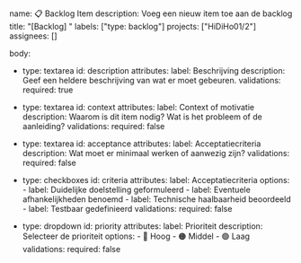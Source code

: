 name: 📋 Backlog Item
description: Voeg een nieuw item toe aan de backlog
title: "[Backlog] "
labels: ["type: backlog"]
projects: ["HiDiHo01/2"]
assignees: []

body:
  - type: textarea
    id: description
    attributes:
      label: Beschrijving
      description: Geef een heldere beschrijving van wat er moet gebeuren.
    validations:
      required: true

  - type: textarea
    id: context
    attributes:
      label: Context of motivatie
      description: Waarom is dit item nodig? Wat is het probleem of de aanleiding?
    validations:
      required: false

  - type: textarea
    id: acceptance
    attributes:
      label: Acceptatiecriteria
      description: Wat moet er minimaal werken of aanwezig zijn?
    validations:
      required: false

  - type: checkboxes
    id: criteria
    attributes:
      label: Acceptatiecriteria
      options:
        - label: Duidelijke doelstelling geformuleerd
        - label: Eventuele afhankelijkheden benoemd
        - label: Technische haalbaarheid beoordeeld
        - label: Testbaar gedefinieerd
    validations:
      required: false

  - type: dropdown
    id: priority
    attributes:
      label: Prioriteit
      description: Selecteer de prioriteit
      options:
        - 🔴 Hoog
        - 🟠 Middel
        - 🟢 Laag
    validations:
      required: false
